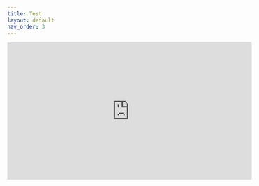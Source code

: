```yaml
---
title: Test
layout: default
nav_order: 3
---
```


<center>
<iframe width="560" height="315"
src="https://www.loom.com/embed/dd6fd7754b7d458caca612dba2fbd002?sid=7c55fbf8-3fc2-49f7-94ca-c8e510d2f121" 
frameborder="0" 
allow="accelerometer; autoplay; encrypted-media; gyroscope; picture-in-picture" 
allowfullscreen></iframe>
</center>

